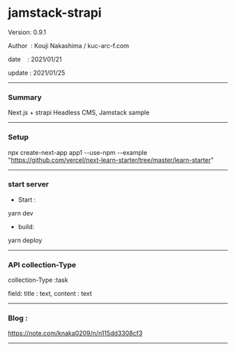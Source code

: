 # jamstack-strapi

 Version: 0.9.1

 Author  : Kouji Nakashima / kuc-arc-f.com

 date    : 2021/01/21

 update  : 2021/01/25 

***
### Summary

Next.js + strapi Headless CMS, Jamstack sample

***
### Setup

npx create-next-app app1 --use-npm --example "https://github.com/vercel/next-learn-starter/tree/master/learn-starter"

***
### start server
* Start :

yarn dev

* build:

yarn deploy

***
### API  collection-Type

collection-Type :task

field:
  title :  text,  content :  text

***
### Blog :

https://note.com/knaka0209/n/n115dd3308cf3

***

